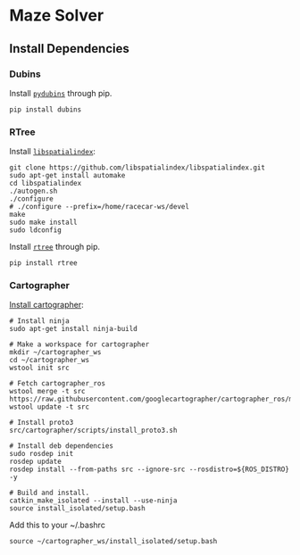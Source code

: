 # Maze Solver

## Install Dependencies

### Dubins

Install [```pydubins```](https://github.com/AndrewWalker/pydubins) through pip.

    pip install dubins

### RTree

Install [```libspatialindex```](http://libspatialindex.github.io/index.html):

    git clone https://github.com/libspatialindex/libspatialindex.git
    sudo apt-get install automake
    cd libspatialindex
    ./autogen.sh
    ./configure
    # ./configure --prefix=/home/racecar-ws/devel
    make
    sudo make install
    sudo ldconfig

Install [```rtree```](http://toblerity.org/rtree/) through pip.

    pip install rtree
    
### Cartographer

[Install cartographer](https://google-cartographer-ros.readthedocs.io/en/latest/):

    # Install ninja
    sudo apt-get install ninja-build
    
    # Make a workspace for cartographer
    mkdir ~/cartographer_ws
    cd ~/cartographer_ws
    wstool init src
    
    # Fetch cartographer_ros
    wstool merge -t src https://raw.githubusercontent.com/googlecartographer/cartographer_ros/master/cartographer_ros.rosinstall
    wstool update -t src
    
    # Install proto3
    src/cartographer/scripts/install_proto3.sh
    
    # Install deb dependencies
    sudo rosdep init
    rosdep update
    rosdep install --from-paths src --ignore-src --rosdistro=${ROS_DISTRO} -y
    
    # Build and install.
    catkin_make_isolated --install --use-ninja
    source install_isolated/setup.bash

Add this to your ~/.bashrc

    source ~/cartographer_ws/install_isolated/setup.bash
